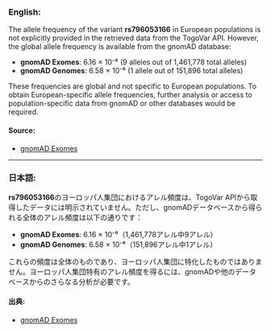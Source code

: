 ### English:
The allele frequency of the variant **rs796053166** in European populations is not explicitly provided in the retrieved data from the TogoVar API. However, the global allele frequency is available from the gnomAD database:

- **gnomAD Exomes**: 6.16 × 10⁻⁶ (9 alleles out of 1,461,778 total alleles)
- **gnomAD Genomes**: 6.58 × 10⁻⁶ (1 allele out of 151,896 total alleles)

These frequencies are global and not specific to European populations. To obtain European-specific allele frequencies, further analysis or access to population-specific data from gnomAD or other databases would be required.

#### Source:
- [gnomAD Exomes](https://gnomad.broadinstitute.org/variant/2-165389450-C-A?dataset=gnomad_r4)

---

### 日本語:
**rs796053166**のヨーロッパ人集団におけるアレル頻度は、TogoVar APIから取得したデータには明示されていません。ただし、gnomADデータベースから得られる全体のアレル頻度は以下の通りです：

- **gnomAD Exomes**: 6.16 × 10⁻⁶（1,461,778アレル中9アレル）
- **gnomAD Genomes**: 6.58 × 10⁻⁶（151,896アレル中1アレル）

これらの頻度は全体のものであり、ヨーロッパ人集団に特化したものではありません。ヨーロッパ人集団特有のアレル頻度を得るには、gnomADや他のデータベースからのさらなる分析が必要です。

#### 出典:
- [gnomAD Exomes](https://gnomad.broadinstitute.org/variant/2-165389450-C-A?dataset=gnomad_r4)